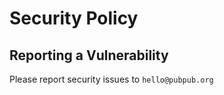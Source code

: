# Security Policy

## Reporting a Vulnerability

Please report security issues to `hello@pubpub.org`